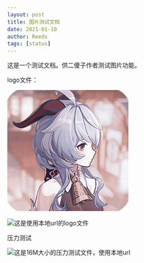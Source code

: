 ```yaml
---
layout: post
title: 图片测试文档
date: 2021-01-10
author: Reeds
tags: [status]
---
```


 

这是一个测试文档。供二傻子作者测试图片功能。

logo文件：

![这是使用了远程url的logo文件](https://github.com/YiWeiPei/Reeds.Yiwei.Pei/blob/master/images/logo.png)

![这是使用本地url的logo文件](C:\Users\Ulars\Documents\Reeds.Yiwei.Pei\images\logo.png)



压力测试

![这是16M大小的压力测试文件，使用本地url](C:\Users\Ulars\Documents\Reeds.Yiwei.Pei\images\status.JPG)